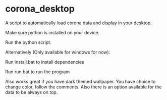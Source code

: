 # corona_desktop
A script to automatically load corona data and display in your desktop.

Make sure python is installed on your device.

Run the python script.

Alternatively (Only available for windows for now):

Run install.bat to install dependencies

Run run.bat to run the program


Also works great if you have dark themed wallpaper. You have choice to change color, follow the comments. Also there is an option available for the data to be always on top.
